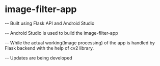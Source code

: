 # image-filter-app

-- Built using Flask API and Android Studio

-- Android Studio is used to build the image-filter-app

-- While the actual working(Image processing) of the app is handled by Flask backend with the help of cv2 library.

-- Updates are being developed
